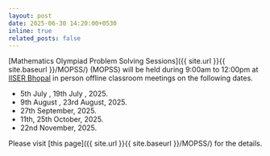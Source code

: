 ```yaml
---
layout: post
date: 2025-06-30 14:20:00+0530
inline: true
related_posts: false
---
```


[Mathematics Olympiad Problem Solving Sessions]({{ site.url }}{{ site.baseurl }}/MOPSS/) (MOPSS) will be held during <i class="fa-solid fa-clock"></i> 9:00am to 12:00pm at [IISER Bhopal](https://www.iiserb.ac.in/) in person offline classroom meetings on the following dates.

- 5th July <a href="{{ site.url }}{{ site.baseurl }}/blog/2025/MOPSS25July5/" target="_blank" rel="noopener noreferrer"><i class="fa-solid fa-file-pdf fa-lg"></i></a>, 19th July <a href="{{ site.url }}{{ site.baseurl }}/blog/2025/MOPSS25July19/" target="_blank" rel="noopener noreferrer"><i class="fa-solid fa-file-pdf fa-lg"></i></a>, 2025.
- 9th August <a href="{{ site.url }}{{ site.baseurl }}/blog/2025/MOPSS25Aug09/" target="_blank" rel="noopener noreferrer"><i class="fa-solid fa-file-pdf fa-lg"></i></a>, 23rd August, 2025.
- 27th September, 2025.
- 11th, 25th October, 2025.
- 22nd November, 2025.

Please visit [this page]({{ site.url }}{{ site.baseurl }}/MOPSS/) for the details.
